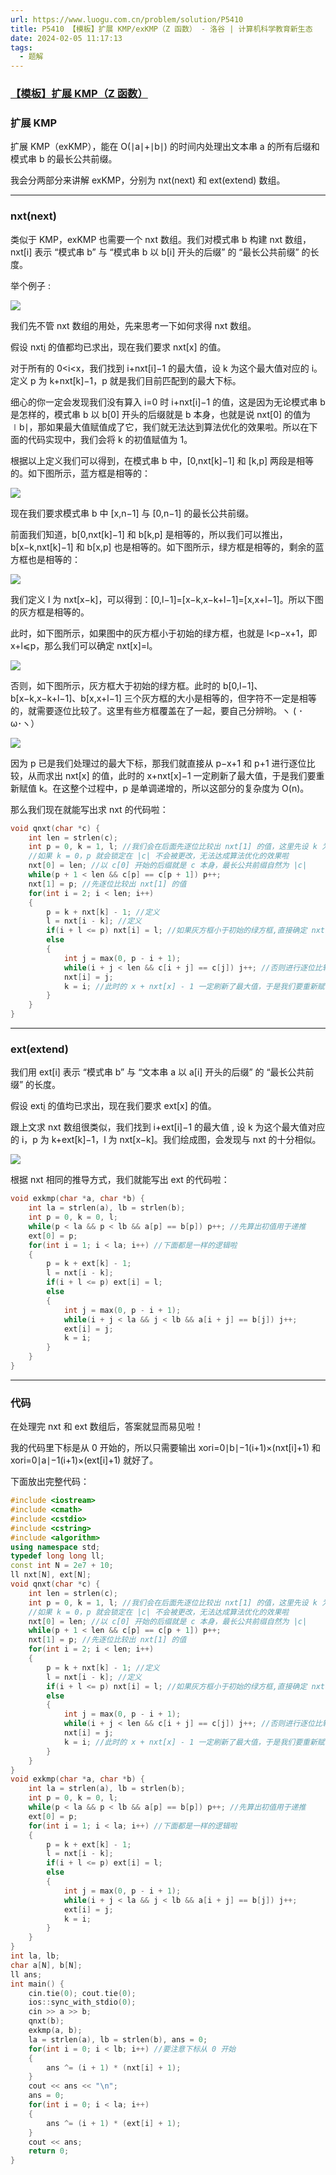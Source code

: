 ```yaml
---
url: https://www.luogu.com.cn/problem/solution/P5410
title: P5410 【模板】扩展 KMP/exKMP（Z 函数） - 洛谷 | 计算机科学教育新生态
date: 2024-02-05 11:17:13
tags:
  - 题解
---
```


### [【模板】扩展 KMP（Z 函数）](https://www.luogu.com.cn/problem/P5410)

### 扩展 KMP

扩展 KMP（exKMP），能在 O(∣a∣+∣b∣) 的时间内处理出文本串 a 的所有后缀和模式串 b 的最长公共前缀。

我会分两部分来讲解 exKMP，分别为 nxt(next) 和 ext(extend) 数组。

* * *

### nxt(next)

类似于 KMP，exKMP 也需要一个 nxt 数组。我们对模式串 b 构建 nxt 数组，nxt[i] 表示 “模式串 b” 与 “模式串 b 以 b[i] 开头的后缀” 的 “最长公共前缀” 的长度。

举个例子 :

![](https://cdn.luogu.com.cn/upload/image_hosting/pd9np4oo.png)

我们先不管 nxt 数组的用处，先来思考一下如何求得 nxt 数组。

假设 nxt[i](0⩽i<x) 的值都均已求出，现在我们要求 nxt[x] 的值。

对于所有的 0<i<x，我们找到 i+nxt[i]−1 的最大值，设 k 为这个最大值对应的 i。定义 p 为 k+nxt[k]−1，p 就是我们目前匹配到的最大下标。

细心的你一定会发现我们没有算入 i=0 时 i+nxt[i]−1 的值，这是因为无论模式串 b 是怎样的，模式串 b 以 b[0] 开头的后缀就是 b 本身，也就是说 nxt[0] 的值为 ∣b∣，那如果最大值赋值成了它，我们就无法达到算法优化的效果啦。所以在下面的代码实现中，我们会将 k 的初值赋值为 1。

根据以上定义我们可以得到，在模式串 b 中，[0,nxt[k]−1] 和 [k,p] 两段是相等的。如下图所示，蓝方框是相等的：

![](https://cdn.luogu.com.cn/upload/image_hosting/u2mgbtds.png)

现在我们要求模式串 b 中 [x,n−1] 与 [0,n−1] 的最长公共前缀。

前面我们知道，b[0,nxt[k]−1] 和 b[k,p] 是相等的，所以我们可以推出，b[x−k,nxt[k]−1] 和 b[x,p] 也是相等的。如下图所示，绿方框是相等的，剩余的蓝方框也是相等的：

![](https://cdn.luogu.com.cn/upload/image_hosting/r9daq72e.png)

我们定义 l 为 nxt[x−k]，可以得到：[0,l−1]=[x−k,x−k+l−1]=[x,x+l−1]。所以下图的灰方框是相等的。

此时，如下图所示，如果图中的灰方框小于初始的绿方框，也就是 l<p−x+1，即 x+l⩽p，那么我们可以确定 nxt[x]=l。

![](https://cdn.luogu.com.cn/upload/image_hosting/ucdfcu9v.png)

否则，如下图所示，灰方框大于初始的绿方框。此时的 b[0,l−1]、b[x−k,x−k+l−1]、b[x,x+l−1] 三个灰方框的大小是相等的，但字符不一定是相等的，就需要逐位比较了。这里有些方框覆盖在了一起，要自己分辨哟。ヽ ( ･ω･ヽ）

![](https://cdn.luogu.com.cn/upload/image_hosting/5uha4tcj.png)

因为 p 已是我们处理过的最大下标，那我们就直接从 p−x+1 和 p+1 进行逐位比较，从而求出 nxt[x] 的值，此时的 x+nxt[x]−1 一定刷新了最大值，于是我们要重新赋值 k。在这整个过程中，p 是单调递增的，所以这部分的复杂度为 O(n)。

那么我们现在就能写出求 nxt 的代码啦：

```cpp
void qnxt(char *c) {
	int len = strlen(c);
	int p = 0, k = 1, l; //我们会在后面先逐位比较出 nxt[1] 的值，这里先设 k 为 1
	//如果 k = 0，p 就会锁定在 |c| 不会被更改，无法达成算法优化的效果啦
	nxt[0] = len; //以 c[0] 开始的后缀就是 c 本身，最长公共前缀自然为 |c|
	while(p + 1 < len && c[p] == c[p + 1]) p++;
	nxt[1] = p; //先逐位比较出 nxt[1] 的值
	for(int i = 2; i < len; i++)
	{
		p = k + nxt[k] - 1; //定义
		l = nxt[i - k]; //定义
		if(i + l <= p) nxt[i] = l; //如果灰方框小于初始的绿方框,直接确定 nxt[i] 的值
		else
		{
			int j = max(0, p - i + 1);
			while(i + j < len && c[i + j] == c[j]) j++; //否则进行逐位比较
			nxt[i] = j;
			k = i; //此时的 x + nxt[x] - 1 一定刷新了最大值，于是我们要重新赋值 k
		}
	}
}
```

* * *

### ext(extend)

我们用 ext[i] 表示 “模式串 b” 与 “文本串 a 以 a[i] 开头的后缀” 的 “最长公共前缀” 的长度。

假设 ext[i](0⩽i<x) 的值均已求出，现在我们要求 ext[x] 的值。

跟上文求 nxt 数组很类似，我们找到 i+ext[i]−1 的最大值 , 设 k 为这个最大值对应的 i，p 为 k+ext[k]−1，l 为 nxt[x−k]。我们绘成图，会发现与 nxt 的十分相似。

![](https://cdn.luogu.com.cn/upload/image_hosting/15yya06u.png)

根据 nxt 相同的推导方式，我们就能写出 ext 的代码啦：

```cpp
void exkmp(char *a, char *b) {
	int la = strlen(a), lb = strlen(b);
	int p = 0, k = 0, l;
	while(p < la && p < lb && a[p] == b[p]) p++; //先算出初值用于递推
	ext[0] = p;
	for(int i = 1; i < la; i++) //下面都是一样的逻辑啦
	{
		p = k + ext[k] - 1;
		l = nxt[i - k];
		if(i + l <= p) ext[i] = l;
		else
		{
			int j = max(0, p - i + 1);
			while(i + j < la && j < lb && a[i + j] == b[j]) j++;
			ext[i] = j;
			k = i;
		}
	}
}
```

* * *

### 代码

在处理完 nxt 和 ext 数组后，答案就显而易见啦！

我的代码里下标是从 0 开始的，所以只需要输出 xori=0∣b∣−1​(i+1)×(nxt[i]+1) 和 xori=0∣a∣−1​(i+1)×(ext[i]+1) 就好了。

下面放出完整代码：

```cpp
#include <iostream>
#include <cmath>
#include <cstdio>
#include <cstring>
#include <algorithm>
using namespace std;
typedef long long ll;
const int N = 2e7 + 10;
ll nxt[N], ext[N];
void qnxt(char *c) {
	int len = strlen(c);
	int p = 0, k = 1, l; //我们会在后面先逐位比较出 nxt[1] 的值，这里先设 k 为 1
	//如果 k = 0，p 就会锁定在 |c| 不会被更改，无法达成算法优化的效果啦
	nxt[0] = len; //以 c[0] 开始的后缀就是 c 本身，最长公共前缀自然为 |c|
	while(p + 1 < len && c[p] == c[p + 1]) p++;
	nxt[1] = p; //先逐位比较出 nxt[1] 的值
	for(int i = 2; i < len; i++)
	{
		p = k + nxt[k] - 1; //定义
		l = nxt[i - k]; //定义
		if(i + l <= p) nxt[i] = l; //如果灰方框小于初始的绿方框,直接确定 nxt[i] 的值
		else
		{
			int j = max(0, p - i + 1);
			while(i + j < len && c[i + j] == c[j]) j++; //否则进行逐位比较
			nxt[i] = j;
			k = i; //此时的 x + nxt[x] - 1 一定刷新了最大值，于是我们要重新赋值 k
		}
	}
}
void exkmp(char *a, char *b) {
	int la = strlen(a), lb = strlen(b);
	int p = 0, k = 0, l;
	while(p < la && p < lb && a[p] == b[p]) p++; //先算出初值用于递推
	ext[0] = p;
	for(int i = 1; i < la; i++) //下面都是一样的逻辑啦
	{
		p = k + ext[k] - 1;
		l = nxt[i - k];
		if(i + l <= p) ext[i] = l;
		else
		{
			int j = max(0, p - i + 1);
			while(i + j < la && j < lb && a[i + j] == b[j]) j++;
			ext[i] = j;
			k = i;
		}
	}
}
int la, lb;
char a[N], b[N];
ll ans;
int main() {
	cin.tie(0); cout.tie(0);
	ios::sync_with_stdio(0);
	cin >> a >> b;
	qnxt(b);
	exkmp(a, b);
	la = strlen(a), lb = strlen(b), ans = 0;
	for(int i = 0; i < lb; i++) //要注意下标从 0 开始
	{
		ans ^= (i + 1) * (nxt[i] + 1);
	}
	cout << ans << "\n";
	ans = 0;
	for(int i = 0; i < la; i++)
	{
		ans ^= (i + 1) * (ext[i] + 1);
	}
	cout << ans;
	return 0;
}
```
